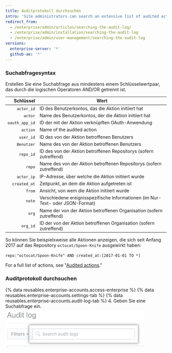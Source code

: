 ```yaml
---
title: Auditprotokoll durchsuchen
intro: 'Site administrators can search an extensive list of audited actions on the enterprise.'
redirect_from:
  - /enterprise/admin/articles/searching-the-audit-log/
  - /enterprise/admin/installation/searching-the-audit-log
  - /enterprise/admin/user-management/searching-the-audit-log
versions:
  enterprise-server: '*'
  github-ae: '*'
---
```


### Suchabfragesyntax

Erstellen Sie eine Suchabfrage aus mindestens einem Schlüsselwertpaar, das durch die logischen Operatoren AND/OR getrennt ist.

|      Schlüssel | Wert                                                                           |
| --------------:| ------------------------------------------------------------------------------ |
|     `actor_id` | ID des Benutzerkontos, das die Aktion initiiert hat                            |
|        `actor` | Name des Benutzerkontos, der die Aktion initiiert hat                          |
| `oauth_app_id` | ID der mit der Aktion verknüpften OAuth-Anwendung                              |
|       `action` | Name of the audited action                                                     |
|      `user_id` | ID des von der Aktion betroffenen Benutzers                                    |
|     `Benutzer` | Name des von der Aktion betroffenen Benutzers                                  |
|      `repo_id` | ID des von der Aktion betroffenen Repositorys (sofern zutreffend)              |
|         `repo` | Name des von der Aktion betroffenen Repositorys (sofern zutreffend)            |
|     `actor_ip` | IP-Adresse, über welche die Aktion initiiert wurde                             |
|   `created_at` | Zeitpunkt, an dem die Aktion aufgetreten ist                                   |
|         `from` | Ansicht, von wem die Aktion initiiert wurde                                    |
|         `note` | Verschiedene ereignisspezifische Informationen (im Nur-Text- oder JSON-Format) |
|          `org` | Name der von der Aktion betroffenen Organisation (sofern zutreffend)           |
|       `org_id` | ID der von der Aktion betroffenen Organisation (sofern zutreffend)             |

So können Sie beispielsweise alle Aktionen anzeigen, die sich seit Anfang 2017 auf das Repository `octocat/Spoon-Knife` ausgewirkt haben:

  `repo:"octocat/Spoon-Knife" AND created_at:[2017-01-01 TO *]`

For a full list of actions, see "[Audited actions](/admin/user-management/audited-actions)."

### Auditprotokoll durchsuchen

{% data reusables.enterprise-accounts.access-enterprise %}
{% data reusables.enterprise-accounts.settings-tab %}
{% data reusables.enterprise-accounts.audit-log-tab %}
4. Geben Sie eine Suchabfrage ein.![Suchabfrage](/assets/images/enterprise/site-admin-settings/search-query.png)
